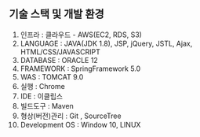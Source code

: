 ## 기술 스택 및 개발 환경

1) 인프라 : 클라우드 - AWS(EC2, RDS, S3)
2) LANGUAGE : JAVA(JDK 1.8), JSP, jQuery, JSTL, Ajax, HTML/CSS/JAVASCRIPT
3) DATABASE : ORACLE 12
4) FRAMEWORK : SpringFramework 5.0
5) WAS : TOMCAT 9.0 
6) 실행 : Chrome
7) IDE : 이클립스
8) 빌드도구 : Maven
9) 형상(버전)관리 : Git , SourceTree
10) Development OS : Window 10, LINUX

